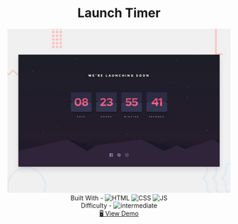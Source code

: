<h1 align="center">Launch Timer</h1>


<div align="center">
  <img src="./design/preview.jpg" alt="qr-code" />
</div>

  <div align="center">
    Built With -
    <img src="https://img.shields.io/badge/-HTML-6abecd" alt="HTML" />
    <img src="https://img.shields.io/badge/-CSS-3e54a3" alt="CSS" />
    <img src="https://img.shields.io/badge/-JS-cf6390" alt="JS" />
  
  <br/>
    Difficulty -
    <img src="https://img.shields.io/badge/%203%20-intermediate-white?labelColor=f1b604" alt="intermediate" />

  <br/>
    <a href="https://launch-timer-gpxcript.netlify.app" target="_blank">🖥️ View Demo</a>


  </div>

<!-- https://img.shields.io/badge/-HTML-6abecd -->
<!-- https://img.shields.io/badge/-CSS-3e54a3 -->
<!-- https://img.shields.io/badge/-JS-cf6390 -->
<!-- https://img.shields.io/badge/-React-f4cf0c -->
<!-- https://img.shields.io/badge/-API-aad742 -->
<!-- https://img.shields.io/badge/-Redux-DD5746 -->
<!-- https://img.shields.io/badge/-Styled-A79277 -->


<!-- %201%20-newbie-white?labelColor=6abecd -->
<!-- %202%20-junior-white?labelColor=aad742 -->
<!-- %203%20-intermediate-white?labelColor=f1b604 -->
<!-- %204%20-advanced-white?labelColor=bf4605 -->
<!-- %205%20-guru-white?labelColor=ed2c49 -->

